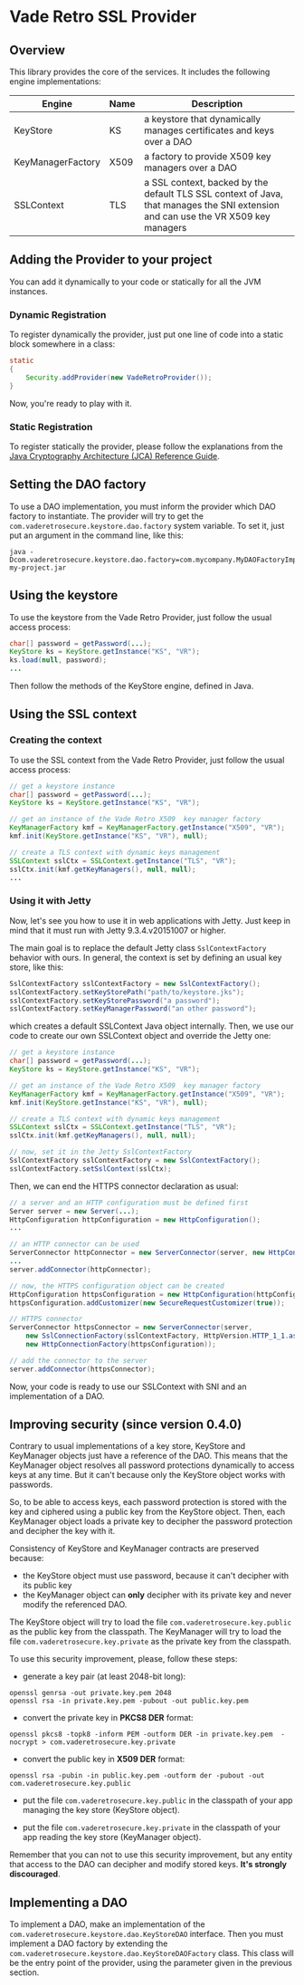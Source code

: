 # Vade Retro SSL Provider

## Overview

This library provides the core of the services. It includes the following engine implementations:

| Engine | Name | Description |
|--------|--------|--------|
| KeyStore | KS | a keystore that dynamically manages certificates and keys over a DAO |
| KeyManagerFactory | X509 | a factory to provide X509 key managers over a DAO |
| SSLContext | TLS | a SSL context, backed by the default TLS SSL context of Java, that manages the SNI extension and can use the VR X509 key managers |


## Adding the Provider to your project

You can add it dynamically to your code or statically for all the JVM instances.

### Dynamic Registration

To register dynamically the provider, just put one line of code into a static block somewhere in a class:

```java
static
{
	Security.addProvider(new VadeRetroProvider());
}
```

Now, you're ready to play with it.

### Static Registration

To register statically the provider, please follow the explanations from the [Java Cryptography Architecture (JCA) Reference Guide](http://docs.oracle.com/javase/8/docs/technotes/guides/security/crypto/CryptoSpec.html#ProviderInstalling).

## Setting the DAO factory

To use a DAO implementation, you must inform the provider which DAO factory to instantiate. The provider will try to get the `com.vaderetrosecure.keystore.dao.factory` system variable. To set it, just put an argument in the command line, like this:

	java -Dcom.vaderetrosecure.keystore.dao.factory=com.mycompany.MyDAOFactoryImpl my-project.jar

## Using the keystore

To use the keystore from the Vade Retro Provider, just follow the usual access process:

```java
char[] password = getPassword(...);
KeyStore ks = KeyStore.getInstance("KS", "VR");
ks.load(null, password);
...
```

Then follow the methods of the KeyStore engine, defined in Java.


## Using the SSL context

### Creating the context

To use the SSL context from the Vade Retro Provider, just follow the usual access process:

```java
// get a keystore instance
char[] password = getPassword(...);
KeyStore ks = KeyStore.getInstance("KS", "VR");

// get an instance of the Vade Retro X509  key manager factory
KeyManagerFactory kmf = KeyManagerFactory.getInstance("X509", "VR");
kmf.init(KeyStore.getInstance("KS", "VR"), null);

// create a TLS context with dynamic keys management
SSLContext sslCtx = SSLContext.getInstance("TLS", "VR");
sslCtx.init(kmf.getKeyManagers(), null, null);
...
```

### Using it with Jetty

Now, let's see you how to use it in web applications with Jetty. Just keep in mind that it must run with Jetty 9.3.4.v20151007 or higher.

The main goal is to replace the default Jetty class `SslContextFactory` behavior with ours. In general, the context is set by defining an usual key store, like this:

```java
SslContextFactory sslContextFactory = new SslContextFactory();
sslContextFactory.setKeyStorePath("path/to/keystore.jks");
sslContextFactory.setKeyStorePassword("a password");
sslContextFactory.setKeyManagerPassword("an other password");
```

which creates a default SSLContext Java object internally. Then, we use our code to create our own SSLContext object and override the Jetty one:

```java
// get a keystore instance
char[] password = getPassword(...);
KeyStore ks = KeyStore.getInstance("KS", "VR");

// get an instance of the Vade Retro X509  key manager factory
KeyManagerFactory kmf = KeyManagerFactory.getInstance("X509", "VR");
kmf.init(KeyStore.getInstance("KS", "VR"), null);

// create a TLS context with dynamic keys management
SSLContext sslCtx = SSLContext.getInstance("TLS", "VR");
sslCtx.init(kmf.getKeyManagers(), null, null);

// now, set it in the Jetty SslContextFactory
SslContextFactory sslContextFactory = new SslContextFactory();
sslContextFactory.setSslContext(sslCtx);
``` 

Then, we can end the HTTPS connector declaration as usual:

```java
// a server and an HTTP configuration must be defined first
Server server = new Server(...);
HttpConfiguration httpConfiguration = new HttpConfiguration();
...

// an HTTP connector can be used
ServerConnector httpConnector = new ServerConnector(server, new HttpConnectionFactory(httpConfiguration));
...
server.addConnector(httpConnector);

// now, the HTTPS configuration object can be created
HttpConfiguration httpsConfiguration = new HttpConfiguration(httpConfiguration);
httpsConfiguration.addCustomizer(new SecureRequestCustomizer(true));

// HTTPS connector
ServerConnector httpsConnector = new ServerConnector(server, 
	new SslConnectionFactory(sslContextFactory, HttpVersion.HTTP_1_1.asString()),
	new HttpConnectionFactory(httpsConfiguration));

// add the connector to the server
server.addConnector(httpsConnector);

```

Now, your code is ready to use our SSLContext with SNI and an implementation of a DAO. 

## Improving security (since version 0.4.0)

Contrary to usual implementations of a key store, KeyStore and KeyManager objects just have a reference of the DAO. This means that the KeyManager object resolves all password protections dynamically to access keys at any time. But it can't because only the KeyStore object works with passwords.

So, to be able to access keys, each password protection is stored with the key and ciphered using a public key from the KeyStore object. Then, each KeyManager object loads a private key to decipher the password protection and decipher the key with it.

Consistency of KeyStore and KeyManager contracts are preserved because:
* the KeyStore object must use password, because it can't decipher with its public key
* the KeyManager object can __only__ decipher with its private key and never modify the referenced DAO.

The KeyStore object will try to load the file `com.vaderetrosecure.key.public` as the public key from the classpath. The KeyManager will try to load the file `com.vaderetrosecure.key.private` as the private key from the classpath.

To use this security improvement, please, follow these steps:

* generate a key pair (at least 2048-bit long):

```
openssl genrsa -out private.key.pem 2048
openssl rsa -in private.key.pem -pubout -out public.key.pem
```

* convert the private key in __PKCS8 DER__ format:

```
openssl pkcs8 -topk8 -inform PEM -outform DER -in private.key.pem  -nocrypt > com.vaderetrosecure.key.private
```

* convert the public key in __X509 DER__ format:

```
openssl rsa -pubin -in public.key.pem -outform der -pubout -out com.vaderetrosecure.key.public
```

* put the file `com.vaderetrosecure.key.public` in the classpath of your app managing the key store (KeyStore object).

* put the file `com.vaderetrosecure.key.private` in the classpath of your app reading the key store (KeyManager object).

Remember that you can not to use this security improvement, but any entity that access to the DAO can decipher and modify stored keys. __It's strongly discouraged__. 

## Implementing a DAO

To implement a DAO, make an implementation of the `com.vaderetrosecure.keystore.dao.KeyStoreDAO` interface. Then you must implement a DAO factory by extending the `com.vaderetrosecure.keystore.dao.KeyStoreDAOFactory` class. This class will be the entry point of the provider, using the parameter given in the previous section.
